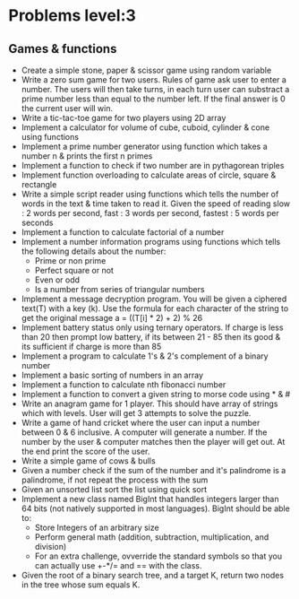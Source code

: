 # Problems level:3
## Games & functions

- Create a simple stone, paper & scissor game using random variable
- Write a zero sum game for two users. Rules of game ask user to enter a number. The users will then take turns, in each turn user can substract a prime number less than equal to the number left. If the final answer is 0 the current user will win.
- Write a tic-tac-toe game for two players using 2D array
- Implement a calculator for volume of cube, cuboid, cylinder & cone using functions
- Implement a prime number generator using function which takes a number n & prints the first n primes
- Implement a function to check if two number are in pythagorean triples
- Implement function overloading to calculate areas of circle, square & rectangle
- Write a simple script reader using functions which tells the number of words in the text & time taken to read it.
    Given the speed of reading slow : 2 words per second, fast : 3 words per second, fastest : 5 words per seconds
- Implement a function to calculate factorial of a number
- Implement a number information programs using functions which tells the following details about the number:
    - Prime or non prime
    - Perfect square or not
    - Even or odd
    - Is a number from series of triangular numbers
- Implement a message decryption program. You will be given a ciphered text(T) with a key (k). Use the formula for each character of the string to get the original message
    a = ((T[i] * 2) + 2) % 26
- Implement battery status only using ternary operators. If charge is less than 20 then prompt low battery, if its between 21 - 85 then its good & its sufficient if charge is more than 85
- Implement a program to calculate 1's & 2's complement of a binary number
- Implement a basic sorting of numbers in an array
- Implement a function to calculate nth fibonacci number
- Implement a function to convert a given string to morse code using * & #
- Write an anagram game for 1 player. This should have array of strings which with levels. User will get 3 attempts to solve the puzzle.
- Write a game of hand cricket where the user can input a number between 0 & 6 inclusive. A computer will generate a number. If the number by the user & computer matches then the player will get out. At the end print the score of the user.
- Write a simple game of cows & bulls
- Given a number check if the sum of the number and it's palindrome is a palindrome, if not repeat the process with the sum
- Given an unsorted list sort the list using quick sort
- Implement a new class named BigInt that handles integers larger than 64 bits (not natively supported in most languages). BigInt should be able to:
    - Store Integers of an arbitrary size
    - Perform general math (addition, subtraction, multiplication, and division)
    - For an extra challenge, ovverride the standard symbols so that you can actually use +-*/= and == with the class.
- Given the root of a binary search tree, and a target K, return two nodes in the tree whose sum equals K.
